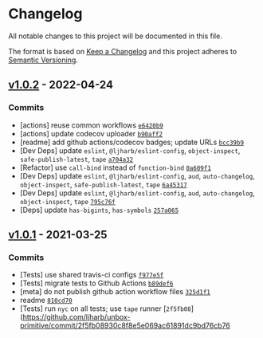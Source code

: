 # Changelog

All notable changes to this project will be documented in this file.

The format is based on [Keep a Changelog](https://keepachangelog.com/en/1.0.0/)
and this project adheres to [Semantic Versioning](https://semver.org/spec/v2.0.0.html).

## [v1.0.2](https://github.com/ljharb/unbox-primitive/compare/v1.0.1...v1.0.2) - 2022-04-24

### Commits

- [actions] reuse common workflows [`e6420b9`](https://github.com/ljharb/unbox-primitive/commit/e6420b94eed3558ef3ecddbd3d85fe2f400d1db1)
- [actions] update codecov uploader [`b90aff2`](https://github.com/ljharb/unbox-primitive/commit/b90aff2b17b70c1a7200eb5faa3f9e64ebf055f9)
- [readme] add github actions/codecov badges; update URLs [`bcc39b9`](https://github.com/ljharb/unbox-primitive/commit/bcc39b9d6d101bad199c95604f94999f80d6da97)
- [Dev Deps] update `eslint`, `@ljharb/eslint-config`, `object-inspect`, `safe-publish-latest`, `tape` [`a704a32`](https://github.com/ljharb/unbox-primitive/commit/a704a32ec4af43cd0631317ae3a537012adc1610)
- [Refactor] use `call-bind` instead of `function-bind` [`0a609f1`](https://github.com/ljharb/unbox-primitive/commit/0a609f1be6269cbf501482aacd9a0a1bd8596108)
- [Dev Deps] update `eslint`, `@ljharb/eslint-config`, `aud`, `auto-changelog`, `object-inspect`, `safe-publish-latest`, `tape` [`6a45317`](https://github.com/ljharb/unbox-primitive/commit/6a4531757d74af97c9d0770b102f81ce6ff0a8dc)
- [Dev Deps] update `eslint`, `@ljharb/eslint-config`, `aud`, `auto-changelog`, `object-inspect`, `tape` [`795c76f`](https://github.com/ljharb/unbox-primitive/commit/795c76f14c4df3c7ae934f7b14a98c07951ea9c7)
- [Deps] update `has-bigints`, `has-symbols` [`257a065`](https://github.com/ljharb/unbox-primitive/commit/257a065496b4190c296d674bff342ea40cf8e176)

## [v1.0.1](https://github.com/ljharb/unbox-primitive/compare/v1.0.0...v1.0.1) - 2021-03-25

### Commits

- [Tests] use shared travis-ci configs [`f977e5f`](https://github.com/ljharb/unbox-primitive/commit/f977e5f8fa532dbc519bd78a48cf4b81c14720fe)
- [Tests] migrate tests to Github Actions [`b89def6`](https://github.com/ljharb/unbox-primitive/commit/b89def60908a236aa1b5c756426f7cc61cf458dd)
- [meta] do not publish github action workflow files [`325d1f1`](https://github.com/ljharb/unbox-primitive/commit/325d1f1836cecbe57ee148545de5aefcbe7a7dce)
- readme [`810cd70`](https://github.com/ljharb/unbox-primitive/commit/810cd70f7b3c670cd55eae64466c89595175ee2a)
- [Tests] run `nyc` on all tests; use `tape` runner [`2f5fb08`](https://github.com/ljharb/unbox-primitive/commit/2f5fb08930c8f8e5e069ac61891dc9bd76cb76